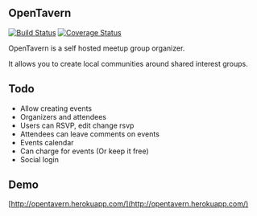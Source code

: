 OpenTavern
------------

[![Build Status](https://travis-ci.org/agiliq/opentavern.png?branch=develop)](https://travis-ci.org/agiliq/opentavern)
[![Coverage Status](https://coveralls.io/repos/agiliq/opentavern/badge.png?branch=coverage)](https://coveralls.io/r/agiliq/opentavern?branch=coverage)

OpenTavern is a self hosted meetup group organizer.

It allows you to create local communities around shared interest groups.


Todo
-------

* Allow creating events
* Organizers and attendees
* Users can RSVP, edit change rsvp
* Attendees can leave comments on events
* Events calendar
* Can charge for events (Or keep it free)
* Social login

Demo
------
[http://opentavern.herokuapp.com/](http://opentavern.herokuapp.com/)
